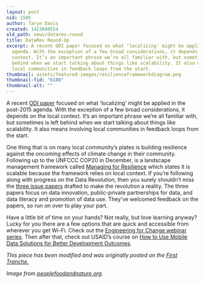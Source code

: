 ```yaml
---
layout: post
nid: 1505
author: Taryn Davis
created: 1423840554
old_path: news/datarev-round
title: DataRev Round-Up
excerpt: A recent ODI paper focused on what ‘localizing’ might be applied in the post-2015
  agenda. With the exception of a few broad considerations, it depends on the local
  context. It’s an important phrase we’re all familiar with, but sometimes is left
  behind when we start talking about things like scalability. It also means involving
  local communities in feedback loops from the start.
thumbnail: assets/featured-images/resilienceframeworkdiagram.png
thumbnail-fid: "6180"
thumbnail-alt: ""
---
```


A recent [ODI paper](http://www.odi.org/sites/odi.org.uk/files/odi-assets/publications-opinion-files/9395.pdf) focused on what ‘localizing’ might be applied in the post-2015 agenda. With the exception of a few broad considerations, it depends on the local context. It’s an important phrase we’re all familiar with, but sometimes is left behind when we start talking about things like scalability. It also means involving local communities in feedback loops from the start.

One thing that is on many local community’s plates is building resilience against the oncoming effects of climate change in their community. Following up to the UNFCCC COP20 in December, is a landscape management framework called [Managing for Resilience](http://peoplefoodandnature.org/blog/building-resilience-among-the-most-vulnerable-populations/) which states it is scalable because the framework relies on local context. If you’re following along with progress on the Data Revolution, then you surely shouldn’t miss the [three issue papers](http://blogs.worldbank.org/opendata/next-step-data-revolution-financing-emerging-priorities) drafted to make the revolution a reality. The three papers focus on data innovation, public-private partnerships for data, and data literacy and promotion of data use. They’ve welcomed feedback on the papers, so run on over to play your part.

Have a little bit of time on your hands? Not really, but love learning anyway? Lucky for you there are a few options that are quick and accessible from wherever you get Wi-Fi. Check out the [Engineering for Change webinar series](http://www.engineeringforchange-webinars.org/). Then after that, check out USAID’s course on [How to Use Mobile Data Solutions for Better Development Outcomes](http://www.ictworks.org/2015/01/16/free-usaid-course-how-to-use-mobile-data-solutions-for-better-development-outcomes/).


*This piece has been modified and was originally posted on the [First Tranche.](http://aiddata.org/blog/this-week-state-of-the-data-revolution-project-pulse-in-senegal)*

*Image from [peoplefoodandnature.org](peoplefoodandnature.org).*
